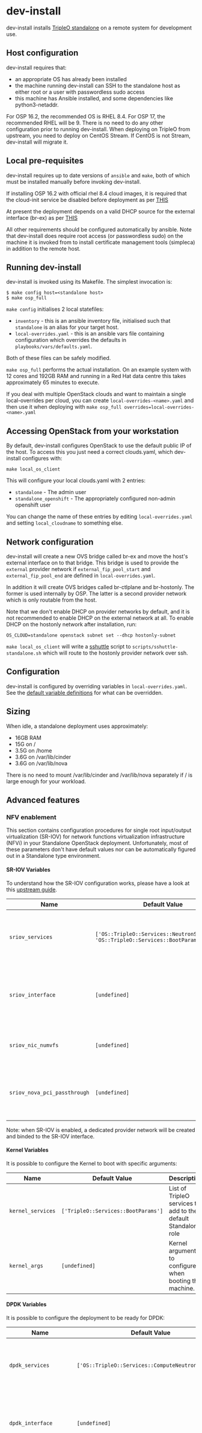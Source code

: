 # dev-install

dev-install installs [TripleO standalone](https://docs.openstack.org/project-deploy-guide/tripleo-docs/latest/deployment/standalone.html) on a remote system for development use.

## Host configuration

dev-install requires that:
* an appropriate OS has already been installed
* the machine running dev-install can SSH to the standalone host as either root or a user with passwordless sudo access
* this machine has Ansible installed, and some dependencies like python3-netaddr.

For OSP 16.2, the recommended OS is RHEL 8.4. For OSP 17, the recommended RHEL will be 9.
There is no need to do any other configuration prior to running dev-install.
When deploying on TripleO from upstream, you need to deploy on CentOS Stream. If CentOS is not Stream, dev-install will migrate it.

## Local pre-requisites

dev-install requires up to date versions of `ansible` and `make`, both of which must be installed manually before invoking dev-install.

If installing OSP 16.2 with official rhel 8.4 cloud images, it is required that the cloud-init service be disabled before deployment as per [THIS](https://review.opendev.org/c/openstack/tripleo-heat-templates/+/764933)

At present the deployment depends on a valid DHCP source for the external interface (br-ex) as per [THIS](https://github.com/shiftstack/dev-install/blob/main/playbooks/templates/dev-install_net_config.yaml.j2#L9)

All other requirements should be configured automatically by ansible. Note that dev-install does require root access (or passwordless sudo) on the machine it is invoked from to install certificate management tools (simpleca) in addition to the remote host.

## Running dev-install

dev-install is invoked using its Makefile. The simplest invocation is:

```
$ make config host=<standalone host>
$ make osp_full
```

`make config` initialises 2 local statefiles:
* `inventory` - this is an ansible inventory file, initialised such that `standalone` is an alias for your target host.
* `local-overrides.yaml` - this is an ansible vars file containing configuration which overrides the defaults in `playbooks/vars/defaults.yaml`.

Both of these files can be safely modified.

`make osp_full` performs the actual installation. On an example system with 12 cores and 192GB RAM and running in a Red Hat data centre this takes approximately 65 minutes to execute.

If you deal with multiple OpenStack clouds and want to maintain a single local-overrides per cloud, you can create `local-overrides-<name>.yaml`
and then use it when deploying with `make osp_full overrides=local-overrides-<name>.yaml`

## Accessing OpenStack from your workstation

By default, dev-install configures OpenStack to use the default public IP of the
host. To access this you just need a correct clouds.yaml, which dev-install
configures with:

```
make local_os_client
```

This will configure your local clouds.yaml with 2 entries:
* `standalone` - The admin user
* `standalone_openshift` - The appropriately configured non-admin openshift user

You can change the name of these entries by editing `local-overrides.yaml` and
setting `local_cloudname` to something else.

## Network configuration

dev-install will create a new OVS bridge called br-ex and move the host's
external interface on to that bridge. This bridge is used to provide the
`external` provider network if `external_fip_pool_start` and
`external_fip_pool_end` are defined in `local-overrides.yaml`.

In addition it will create OVS bridges called br-ctlplane and br-hostonly. The
former is used internally by OSP. The latter is a second provider network which
is only routable from the host.

Note that we don't enable DHCP on provider networks by default, and it is not
recommended to enable DHCP on the external network at all. To enable DHCP on the
hostonly network after installation, run:

```
OS_CLOUD=standalone openstack subnet set --dhcp hostonly-subnet
```

`make local_os_client` will write a
[sshuttle](https://github.com/sshuttle/sshuttle) script to
`scripts/sshuttle-standalone.sh` which will route to the hostonly provider
network over ssh.

## Configuration

dev-install is configured by overriding variables in `local-overrides.yaml`. See
the [default variable
definitions](https://github.com/shiftstack/dev-install/blob/master/playbooks/vars/defaults.yaml)
for what can be overridden.

## Sizing

When idle, a standalone deployment uses approximately:
* 16GB RAM
* 15G on /
* 3.5G on /home
* 3.6G on /var/lib/cinder
* 3.6G on /var/lib/nova

There is no need to mount /var/lib/cinder and /var/lib/nova separately if / is large enough for your workload.

## Advanced features

### NFV enablement

This section contains configuration procedures for single root input/output virtualization (SR-IOV)
for network functions virtualization infrastructure (NFVi) in 
your Standalone OpenStack deployment. 
Unfortunately, most of these parameters don't have default values nor can be automatically figured out in
a Standalone type environment.

#### SR-IOV Variables

To understand how the SR-IOV configuration works, please have a look at this [upstream guide](https://docs.openstack.org/neutron/latest/admin/config-sriov.html).

| Name              | Default Value       | Description          |
|-------------------|---------------------|----------------------|
| `sriov_services` | `['OS::TripleO::Services::NeutronSriovAgent', 'OS::TripleO::Services::BootParams']` | List of TripleO services to add to the default Standalone role |
| `sriov_interface` | `[undefined]` | Name of the SR-IOV capable interface. Must be enabled in BIOS. e.g. `ens1f0` |
| `sriov_nic_numvfs` | `[undefined]` | Number of Virtual Functions that the NIC can handle. |
| `sriov_nova_pci_passthrough` | `[undefined]` | List of PCI Passthrough whitelist parameters. [Guidelines](https://access.redhat.com/documentation/en-us/red_hat_openstack_platform/16.1/html/configuring_the_compute_service_for_instance_creation/configuring-pci-passthrough#guidelines-for-configuring-novapcipassthrough-osp) to configure it. |

Note: when SR-IOV is enabled, a dedicated provider network will be created and binded to the SR-IOV interface.

#### Kernel Variables

It is possible to configure the Kernel to boot with specific arguments:

| Name              | Default Value       | Description          |
|-------------------|---------------------|----------------------|
| `kernel_services` | `['TripleO::Services::BootParams']` | List of TripleO services to add to the default Standalone role |
| `kernel_args` | `[undefined]` | Kernel arguments to configure when booting the machine. |

#### DPDK Variables

It is possible to configure the deployment to be ready for DPDK:

| Name              | Default Value       | Description          |
|-------------------|---------------------|----------------------|
| `dpdk_services` | `['OS::TripleO::Services::ComputeNeutronOvsDpdk']` | List of TripleO services to add to the default Standalone role |
| `dpdk_interface` | `[undefined]` | Name of the DPDK capable interface. Must be enabled in BIOS. e.g. `ens1f0` |
| `tuned_isolated_cores` | `[undefined]` | List of logical CPU ids which need to be isolated from the host processes. This input is provided to the tuned profile cpu-partitioning to configure systemd and repin interrupts (IRQ repinning). |

When deploying DPDK, it is suggested to configure these options:
```
extra_heat_params:
  # A list or range of host CPU cores to which processes for pinned instance
  # CPUs (PCPUs) can be scheduled:
  NovaComputeCpuDedicatedSet: ['6-47']
  # Reserved RAM for host processes:
  NovaReservedHostMemory: 4096
  # Determine the host CPUs that unpinned instances can be scheduled to:
  NovaComputeCpuSharedSet: [0,1,2,3]
  # Sets the amount of hugepage memory to assign per NUMA node:
  OvsDpdkSocketMemory: "2048,2048"
  # A list or range of CPU cores for PMD threads to be pinned to:
  OvsPmdCoreList: "4,5"
```

#### SSL for public endpoints

This sections contains configuration procedures for enabling SSL on OpenStack public endpoints.

| Name              | Default Value       | Description          |
|-------------------|---------------------|----------------------|
| `ssl_enabled` | `false` | Whether or not we enable SSL for public endpoints |
| `ssl_ca_cert` | `[undefined]` | CA certificate. If undefined, a self-signed will be generated and deployed |
| `ssl_ca_key` | `[undefined]` | CA key. If undefined, it will be generated and used to sign the SSL certificate |
| `ssl_key` | `[undefined]` | SSL Key. If undefined, it will be generated and deployed |
| `ssl_cert` | `[undefined]` | SSL certificate. If undefined, a self-signed will be generated and deployed |
| `ssl_ca_cert_path` | `/etc/pki/ca-trust/source/anchors/simpleca.crt` | Path to the CA certificate |
| `update_local_pki` | `false` | Whether or not we want to update the local PKI with the CA certificate |

#### Multi-node deployments

It is possible to deploy Edge-style environments, where multiple AZ are configured.

##### Deploy the Central site

Deploy a regular cloud with dev-install, and make sure you set these parameters: 

* `dcn_az`: has to be `central`.
* `tunnel_remote_ips`: list of known public IPs of the AZ nodes.

Once this is done, you need to collect the content from `/home/stack/exported-data` into a local directory
on the host where dev-install is executed.

##### Deploy the "AZ" sites

Before deploying OSP, you need to scp the content from `exported-data` into the remote hosts into
`/opt/exported-data`.
Once this is done, you can deploy the AZ sites with a regular config for dev-install, except that you'll need to set
these parameters:

* `dcn_az`: must contains "az" in the string (e.g. az0, az1)
* `local_ip`: choose an available IP in the control plane subnet, (e.g. 192.168.24.10)
* `control_plane_ip`: same as for `local_ip`, pick one that is available (e.g. 192.168.24.11)
* `hostonly_gateway`: if using provider networks, you'll need to select an available IP (e.g. 192.168.25.2)
* `tunnel_remote_ips`: the list of known public IPs that will be used to establish the VXLAN tunnels.
* `hostname`: you got to make sure both central and AZ doesn't use the default hostname (`standalone`), so set it at least on the compute. E.g. `compute1`.
* `octavia_enabled`: set to `false`.

Notes:

* Control plane IPs (192.168.24.x) are arbitrary, if in doubt just use the example ones.
* The control plane bridges will be connected thanks to VXLAN tunnels, which is why we need to select control plane IP for AZ nodes that were not taken on the Central site.
* If you deploy the clouds in OpenStack, you need to make sure that the security groups allow VXLAN (udp/4789).
* If the public IPs aren't predictable, you'll need to manually change the MTU on the br-ctlplane and br-hostonly on the central
  site and the AZ sites where needed. You can do it by editing the os-net-config configuration file and run os-net-config to apply
  it.

After the installation you can "join" AZs to just have a regular multinode cloud. E.g.:
```
openstack aggregate remove host az0 compute1.shiftstack
openstack aggregate add host central compute1.shiftstack
```

Then if you're using OVN (you probably are) you got to execute this on compute nodes:
```
ovs-vsctl set Open_vSwitch . external-ids:ovn-cms-options="enable-chassis-as-gw,availability-zones=central"
```

#### Post Deployment Stack Updates

It is possible to perform stack updates on an ephemeral standalone stack.

Copying the generated tripleo_deploy.sh in your deployment users folder (eg. /home/stack/tripleo_deploy.sh) to tripleo_update.sh and add the parameter --force-stack-update.  This will allow you to modify the stack configuration without needing to redeploy the entire cloud which can save you considerable time.

#### Post install script

It is possible to run any script in post-install with `post_install` parameter:
```
post_install: |
  export OS_CLOUD=standalone
  openstack flavor set --property hw:mem_page_size=large m1.smal
```

And then run `make post_install`.
